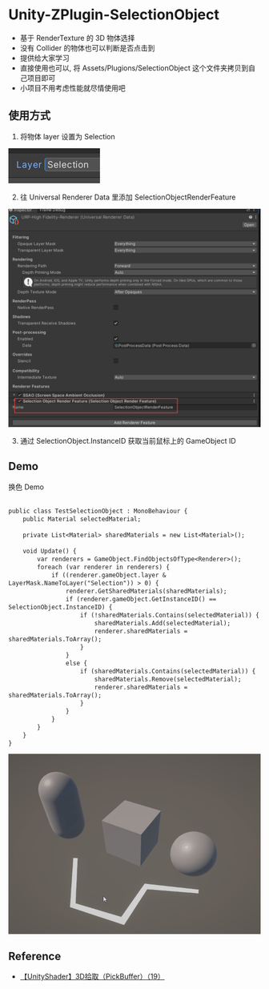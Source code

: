 # Unity-ZPlugin-SelectionObject

 - 基于 RenderTexture 的 3D 物体选择
 - 没有 Collider 的物体也可以判断是否点击到
 - 提供给大家学习
 - 直接使用也可以, 将 Assets/Plugions/SelectionObject 这个文件夹拷贝到自己项目即可
 - 小项目不用考虑性能就尽情使用吧

## 使用方式

1. 将物体 layer 设置为 Selection

![alt text](image-1.png)

2. 往 Universal Renderer Data 里添加 SelectionObjectRenderFeature

![alt text](image.png)

3. 通过 SelectionObject.InstanceID 获取当前鼠标上的 GameObject ID

## Demo

换色 Demo

```

public class TestSelectionObject : MonoBehaviour {
    public Material selectedMaterial;

    private List<Material> sharedMaterials = new List<Material>();

    void Update() {
        var renderers = GameObject.FindObjectsOfType<Renderer>();
        foreach (var renderer in renderers) {
            if ((renderer.gameObject.layer & LayerMask.NameToLayer("Selection")) > 0) {
                renderer.GetSharedMaterials(sharedMaterials);
                if (renderer.gameObject.GetInstanceID() == SelectionObject.InstanceID) {
                    if (!sharedMaterials.Contains(selectedMaterial)) {
                        sharedMaterials.Add(selectedMaterial);
                        renderer.sharedMaterials = sharedMaterials.ToArray();
                    }
                }
                else {
                    if (sharedMaterials.Contains(selectedMaterial)) {
                        sharedMaterials.Remove(selectedMaterial);
                        renderer.sharedMaterials = sharedMaterials.ToArray();
                    }
                }
            }
        }
    }
}

```

![](demo.gif)

## Reference

- [【UnityShader】3D拾取（PickBuffer）（19）](https://zhuanlan.zhihu.com/p/689092580)